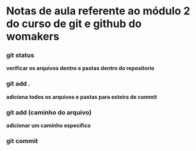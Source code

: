 # Notas de aula referente ao módulo 2 do curso de git e github do womakers

### git status
**verificar os arquivos dentro e pastas dentro do repositorio**

### git add .
**adiciona todos os arquivos e pastas para esteira de commit**

### git add (caminho do arquivo)
**adicionar um caminho especifico**

### git commit 

